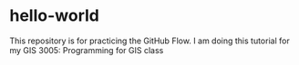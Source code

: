 # hello-world
This repository is for practicing the GitHub Flow.
I am doing this tutorial for my GIS 3005: Programming for GIS class
